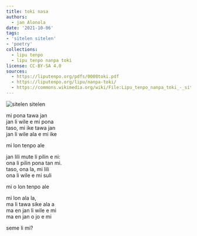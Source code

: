 ```yaml
---
title: toki nasa
authors:
  - jan Alonola
date: '2021-10-06'
tags:
- 'sitelen sitelen'
- 'poetry'
collections:
  - lipu tenpo
  - lipu tenpo nanpa toki
license: CC-BY-SA 4.0
sources:
  - https://liputenpo.org/pdfs/0008toki.pdf
  - https://liputenpo.org/lipu/nanpa-toki/
  - https://commons.wikimedia.org/wiki/File:Lipu_tenpo_nanpa_toki_-_sitelen_sitelen.png
---
```


![sitelen sitelen](https://upload.wikimedia.org/wikipedia/commons/8/8b/Lipu_tenpo_nanpa_toki_-_sitelen_sitelen.png)

mi pona tawa jan  
jan li wile e mi pona  
taso, mi ike tawa jan  
jan li wile ala e mi ike

mi lon tenpo ale

jan lili mute li pilin e ni:  
ona li pilin pona tan mi.  
taso, ona la, mi lili  
ona li wile e mi suli

mi o lon tenpo ale

mi lon ala la,  
ma li tawa sike ala a  
ma en jan li wile e mi  
ma en jan o jo e mi

seme li mi?